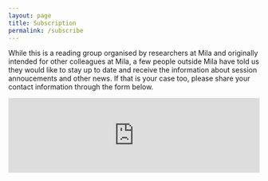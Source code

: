 ```yaml
---
layout: page
title: Subscription
permalink: /subscribe
---
```

While this is a reading group organised by researchers at Mila and originally intended for other colleagues at Mila, a few people outside Mila have told us they would like to stay up to date and receive the information about session annoucements and other news. If that is your case too, please share your contact information through the form below.

<iframe style="border:none;width:100%;" id="my-form-mo1aiz" src="https://opnform.com/forms/my-form-mo1aiz"></iframe><script type="text/javascript" onload="initEmbed('my-form-mo1aiz')" src="https://opnform.com/widgets/iframe.min.js"></script>
